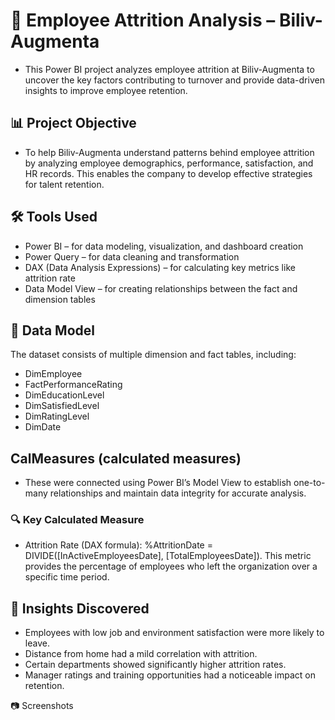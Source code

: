 # 🧠 Employee Attrition Analysis – Biliv-Augmenta
- This Power BI project analyzes employee attrition at Biliv-Augmenta to uncover the key factors contributing to turnover and provide data-driven insights to improve employee retention.

##  📊 Project Objective
- To help Biliv-Augmenta understand patterns behind employee attrition by analyzing employee demographics, performance, satisfaction, and HR records. This enables the company to develop effective strategies for talent retention.

## 🛠️ Tools Used
- Power BI – for data modeling, visualization, and dashboard creation
- Power Query – for data cleaning and transformation
- DAX (Data Analysis Expressions) – for calculating key metrics like attrition rate
- Data Model View – for creating relationships between the fact and dimension tables

## 📁 Data Model
The dataset consists of multiple dimension and fact tables, including:
- DimEmployee
- FactPerformanceRating
- DimEducationLevel
- DimSatisfiedLevel
- DimRatingLevel
- DimDate

## CalMeasures (calculated measures)
- These were connected using Power BI’s Model View to establish one-to-many relationships and maintain data integrity for accurate analysis.
### 🔍 Key Calculated Measure
- Attrition Rate (DAX formula):
%AttritionDate = DIVIDE([InActiveEmployeesDate], [TotalEmployeesDate]).
This metric provides the percentage of employees who left the organization over a specific time period.

## 📌 Insights Discovered
- Employees with low job and environment satisfaction were more likely to leave.
- Distance from home had a mild correlation with attrition.
- Certain departments showed significantly higher attrition rates.
- Manager ratings and training opportunities had a noticeable impact on retention.

📷 Screenshots


